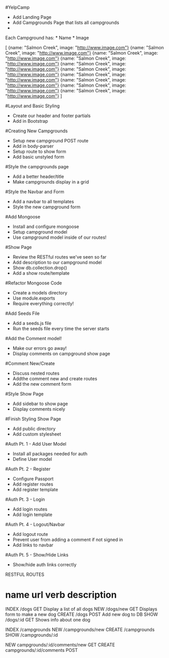 #YelpCamp

* Add Landing Page
* Add Campgrounds Page that lists all campgrounds
* 
Each Campground has:
    * Name
    * Image
    
[
    {name: "Salmon Creek", image: "http://www.image.com"}
    {name: "Salmon Creek", image: "http://www.image.com"}
    {name: "Salmon Creek", image: "http://www.image.com"}
    {name: "Salmon Creek", image: "http://www.image.com"}
    {name: "Salmon Creek", image: "http://www.image.com"}
    {name: "Salmon Creek", image: "http://www.image.com"}
    {name: "Salmon Creek", image: "http://www.image.com"}
    {name: "Salmon Creek", image: "http://www.image.com"}
    {name: "Salmon Creek", image: "http://www.image.com"}
    {name: "Salmon Creek", image: "http://www.image.com"}
]

#Layout and Basic Styling
* Create our header and footer partials
* Add in Bootstrap

#Creating New Campgrounds
* Setup new campground POST route
* Add in body-parser
* Setup route to show form
* Add basic unstyled form

#Style the campgrounds page
* Add a better header/title
* Make campgrounds display in a grid

#Style the Navbar and Form
* Add a navbar to all templates
* Style the new campground form

#Add Mongoose
* Install and configure mongoose
* Setup campground model
* Use campground model inside of our routes!

#Show Page
* Review the RESTful routes we've seen so far
* Add description to our campground model
* Show db.collection.drop()
* Add a show route/template

#Refactor Mongoose Code
* Create a models directory
* Use module.exports
* Require everything correctly!

#Add Seeds File
* Add a seeds.js file
* Run the seeds file every time the server starts

#Add the Comment model!
* Make our errors go  away!
* Display comments on campground show page

#Comment New/Create
* Discuss nested routes
* Addthe comment new and create routes
* Add the new comment form

#Style Show Page
* Add sidebar to show page
* Display comments nicely

#Finish Styling Show Page
* Add public directory
* Add custom stylesheet

#Auth Pt. 1 - Add User Model
* Install all packages needed for auth
* Define User model

#Auth Pt. 2 - Register
* Configure Passport
* Add register routes
* Add register template

#Auth Pt. 3 - Login
* Add login routes
* Add login template

#Auth Pt. 4 - Logout/Navbar
* Add logout route
* Prevent user from adding a comment if not signed in
* Add links to navbar

#Auth Pt. 5 - Show/Hide Links
* Show/hide auth links correctly



RESTFUL ROUTES

name    url         verb    description
===========================================================
INDEX   /dogs       GET     Display a list of all dogs
NEW     /dogs/new   GET     Displays form to make a new dog
CREATE  /dogs       POST    Add new dog to DB
SHOW    /dogs/:id   GET     Shows info about one dog

INDEX   /campgrounds
NEW     /campgrounds/new
CREATE  /campgrounds
SHOW    /campgrounds/:id

NEW     campgrounds/:id/comments/new   GET
CREATE  campgrounds/:id/comments       POST
